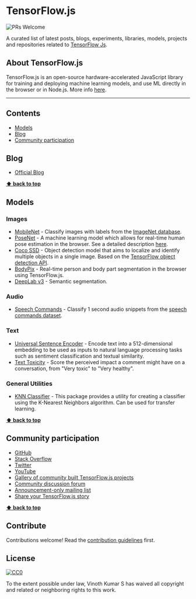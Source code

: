 # TensorFlow.js

![PRs Welcome](https://img.shields.io/badge/PRs-welcome-brightgreen.svg)

A curated list of latest posts, blogs, experiments, libraries, models, projects and repositories related to [TensorFlow Js](https://www.tensorflow.org/js).

## About TensorFlow.js

TensorFlow.js is an open-source hardware-accelerated JavaScript library for training and deploying machine learning models, and use ML directly in the browser or in Node.js. More info [here](https://www.tensorflow.org/js).

---

## Contents

- [Models](#models)
- [Blog](#blog)
- [Community participation](#community-participation)

## Blog

- [Official Blog](https://blog.tensorflow.org/)

**[⬆ back to top](#contents)**

## Models

### Images

- [MobileNet](https://github.com/tensorflow/tfjs-models/blob/master/mobilenet) - Classify images with labels from the [ImageNet database](http://www.image-net.org/).
- [PoseNet](https://github.com/tensorflow/tfjs-models/blob/master/posenet) - A machine learning model which allows for real-time human pose estimation in the browser. See a detailed description [here](https://medium.com/tensorflow/real-time-human-pose-estimation-in-the-browser-with-tensorflow-js-7dd0bc881cd5).
- [Coco SSD](https://github.com/tensorflow/tfjs-models/blob/master/coco-ssd) - Object detection model that aims to localize and identify multiple objects in a single image. Based on the [TensorFlow object detection API](https://github.com/tensorflow/models/blob/master/research/object_detection/README.md).
- [BodyPix](https://github.com/tensorflow/tfjs-models/blob/master/body-pix) - Real-time person and body part segmentation in the browser using TensorFlow.js.
- [DeepLab v3](https://github.com/tensorflow/tfjs-models/blob/master/deeplab) - Semantic segmentation.

### Audio

- [Speech Commands](https://github.com/tensorflow/tfjs-models/blob/master/speech-commands) - Classify 1 second audio snippets from the [speech commands dataset](https://www.tensorflow.org/tutorials/sequences/audio_recognition).

### Text

- [Universal Sentence Encoder](https://github.com/tensorflow/tfjs-models/blob/master/universal-sentence-encoder) - Encode text into a 512-dimensional embedding to be used as inputs to natural language processing tasks such as sentiment classification and textual similarity.
- [Text Toxicity](https://github.com/tensorflow/tfjs-models/blob/master/toxicity) - Score the perceived impact a comment might have on a conversation, from "Very toxic" to "Very healthy".

### General Utilities

- [KNN Classifier](https://github.com/tensorflow/tfjs-models/blob/master/knn-classifier) - This package provides a utility for creating a classifier using the K-Nearest Neighbors algorithm. Can be used for transfer learning.

**[⬆ back to top](#contents)**

## Community participation

- [GitHub](https://github.com/tensorflow/tfjs)
- [Stack Overflow](https://stackoverflow.com/questions/tagged/tensorflow.js)
- [Twitter](https://twitter.com/tensorflow)
- [YouTube](https://youtube.com/tensorflow)
- [Gallery of community built TensorFlow.js projects](https://github.com/tensorflow/tfjs/blob/master/GALLERY.md)
- [Community discussion forum](https://groups.google.com/a/tensorflow.org/forum/#!forum/tfjs)
- [Announcement-only mailing list](https://groups.google.com/a/tensorflow.org/forum/#!forum/tfjs-announce)
- [Share your TensorFlow.js story](https://services.google.com/fb/forms/tensorflowcasestudy/)

**[⬆ back to top](#contents)**

## Contribute

Contributions welcome! Read the [contribution guidelines](CONTRIBUTING.md) first.

## License

[![CC0](https://mirrors.creativecommons.org/presskit/buttons/88x31/svg/cc-zero.svg)](https://creativecommons.org/publicdomain/zero/1.0)

To the extent possible under law, Vinoth Kumar S has waived all copyright and
related or neighboring rights to this work.
